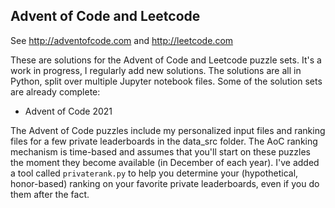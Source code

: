## Advent of Code and Leetcode
See http://adventofcode.com and http://leetcode.com

These are solutions for the Advent of Code and Leetcode puzzle sets. It's a work in progress, I regularly add new solutions. The solutions are all in Python, split over multiple Jupyter notebook files. 
Some of the solution sets are already complete:
* Advent of Code 2021

The Advent of Code puzzles include my personalized input files and ranking files for a few private leaderboards in the data_src folder. The AoC ranking mechanism is time-based and assumes that you'll start on these puzzles the moment they become available (in December of each year). I've added a tool called ```privaterank.py``` to help you determine your (hypothetical, honor-based) ranking on your favorite private leaderboards, even if you do them after the fact. 
